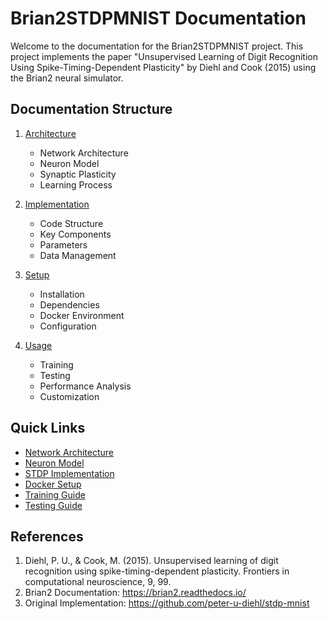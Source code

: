 # Brian2STDPMNIST Documentation

Welcome to the documentation for the Brian2STDPMNIST project. This project implements the paper "Unsupervised Learning of Digit Recognition Using Spike-Timing-Dependent Plasticity" by Diehl and Cook (2015) using the Brian2 neural simulator.

## Documentation Structure

1. [Architecture](architecture/README.md)
   - Network Architecture
   - Neuron Model
   - Synaptic Plasticity
   - Learning Process

2. [Implementation](implementation/README.md)
   - Code Structure
   - Key Components
   - Parameters
   - Data Management

3. [Setup](setup/README.md)
   - Installation
   - Dependencies
   - Docker Environment
   - Configuration

4. [Usage](usage/README.md)
   - Training
   - Testing
   - Performance Analysis
   - Customization

## Quick Links

- [Network Architecture](architecture/network.md)
- [Neuron Model](architecture/neuron_model.md)
- [STDP Implementation](implementation/stdp.md)
- [Docker Setup](setup/docker.md)
- [Training Guide](usage/training.md)
- [Testing Guide](usage/testing.md)

## References

1. Diehl, P. U., & Cook, M. (2015). Unsupervised learning of digit recognition using spike-timing-dependent plasticity. Frontiers in computational neuroscience, 9, 99.
2. Brian2 Documentation: https://brian2.readthedocs.io/
3. Original Implementation: https://github.com/peter-u-diehl/stdp-mnist